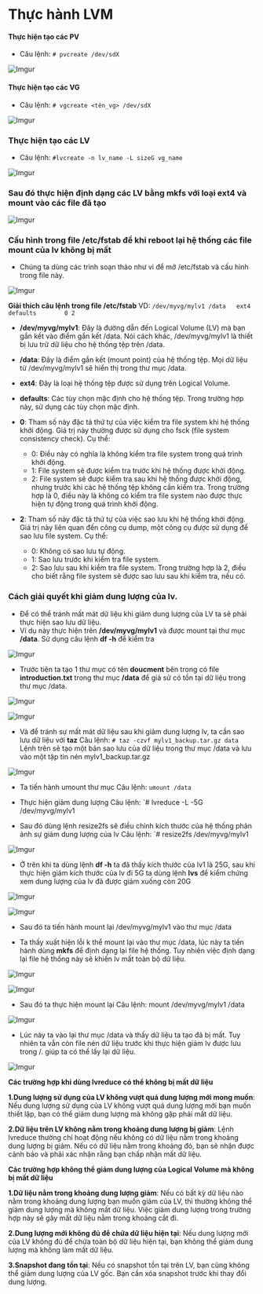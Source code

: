 # Thực hành LVM
#### Thực hiện tạo các PV
- Câu lệnh: `# pvcreate /dev/sdX`

![Imgur](https://i.imgur.com/zsiZt49.png)

#### Thực hiện tạo các VG
- Câu lệnh: `# vgcreate <tên_vg> /dev/sdX`

![Imgur](https://i.imgur.com/WZqkDrW.png)

### Thực hiện tạo các LV
- Câu lệnh: `#lvcreate -n lv_name -L sizeG vg_name`

![Imgur](https://i.imgur.com/Y76JkpB.png)

### Sau đó thực hiện định dạng các LV bằng **mkfs** với loại **ext4** và mount vào các file đã tạo

![Imgur](https://i.imgur.com/JfUP53S.png)

### Cấu hình trong file /etc/fstab để khi reboot lại hệ thống các file mount của lv không bị mất

- Chúng ta dùng các trình soạn thảo như vi để mở /etc/fstab và cấu hình trong file này. 

![Imgur](https://i.imgur.com/sCmHWXT.png)

**Giải thích câu lệnh trong file /etc/fstab**
VD: `/dev/myvg/mylv1 /data   ext4    defaults        0 2`

- **/dev/myvg/mylv1**: Đây là đường dẫn đến Logical Volume (LV) mà bạn gắn kết vào điểm gắn kết /data. Nói cách khác, /dev/myvg/mylv1 là thiết bị lưu trữ dữ liệu cho hệ thống tệp trên /data.

- **/data**: Đây là điểm gắn kết (mount point) của hệ thống tệp. Mọi dữ liệu từ /dev/myvg/mylv1 sẽ hiển thị trong thư mục /data.

- **ext4**: Đây là loại hệ thống tệp được sử dụng trên Logical Volume.

- **defaults**: Các tùy chọn mặc định cho hệ thống tệp. Trong trường hợp này, sử dụng các tùy chọn mặc định.

- **0**: Tham số này đặc tả thứ tự của việc kiểm tra file system khi hệ thống khởi động. Giá trị này thường được sử dụng cho fsck (file system consistency check). Cụ thể:

	- 0: Điều này có nghĩa là không kiểm tra file system trong quá trình khởi động.
	- 1: File system sẽ được kiểm tra trước khi hệ thống được khởi động.
	- 2: File system sẽ được kiểm tra sau khi hệ thống được khởi động, nhưng trước khi các hệ thống tệp không cần kiểm tra.
Trong trường hợp là 0, điều này là  không có kiểm tra file system nào được thực hiện tự động trong quá trình khởi động.

- **2**: Tham số này đặc tả thứ tự của việc sao lưu khi hệ thống khởi động. Giá trị này liên quan đến công cụ dump, một công cụ được sử dụng để sao lưu file system. Cụ thể:
	- 0: Không có sao lưu tự động.
	- 1: Sao lưu trước khi kiểm tra file system.
	- 2: Sao lưu sau khi kiểm tra file system.
Trong trường hợp là 2, điều cho biết rằng file system sẽ được sao lưu sau khi kiểm tra, nếu có.

### Cách giải quyết khi giảm dung lượng của lv. 
- Để có thể tránh mất mát dữ liệu khi giảm dung lượng của LV ta sẽ phải thực hiện sao lưu dữ liệu.
- Ví dụ này thực hiện trên **/dev/myvg/mylv1** và được mount tại thư mục **/data**. Sử dụng câu lệnh **df -h** để kiểm tra

![Imgur](https://i.imgur.com/OsobO0S.png)

- Trước tiên ta tạo 1 thư mục có tên **doucment** bên trong có file **introduction.txt** trong thư mục **/data** để giả sử có tồn tại dữ liệu trong thư mục /data. 

![Imgur](https://i.imgur.com/l52iuNc.png)

![Imgur](https://i.imgur.com/fK25R09.png)

- Và để tránh sự mất mát dữ liệu sau khi giảm dung lượng lv, ta cần sao lưu dữ liệu với **taz**
Câu lệnh: `# taz -czvf mylv1_backup.tar.gz data`
Lệnh trên sẽ tạo một bản sao lưu của dữ liệu trong thư mục /data và lưu vào một tập tin nén mylv1_backup.tar.gz

![Imgur](https://i.imgur.com/j8kCaOX.png)

- Ta tiến hành umount thư mục
Câu lệnh: `umount /data`

- Thực hiện giảm dung lượng 
Câu lệnh: `# lvreduce -L -5G /dev/myvg/mylv1

- Sau đó dùng lệnh resize2fs sẽ điều chỉnh kích thước của hệ thống phản ảnh sự giảm dung lượng của lv
Câu lệnh: `# resize2fs /dev/myvg/mylv1

![Imgur](https://i.imgur.com/ePDytFl.png)

- Ở trên khi ta dùng lệnh **df -h** ta đã thấy kích thước của lv1 là 25G, sau khi thực hiện giảm kích thước của lv đi 5G ta dùng lệnh **lvs** để kiểm chứng xem dung lượng của lv đã được giảm xuống còn 20G

![Imgur](https://i.imgur.com/kUAPQzU.png)

![Imgur](https://i.imgur.com/FOrhRxD.png)

- Sau đó ta tiến hành mount lại /dev/myvg/mylv1 vào thư mục /data  

- Ta thấy xuất hiện lỗi k thể mount lại vào thư mục /data, lúc này ta tiến hành dùng **mkfs** để định dạng lại file hệ thống. Tuy nhiên việc định dạng lại file hệ thống này sẽ khiến lv mất toàn bộ dữ liệu. 

![Imgur](https://i.imgur.com/3hdjis7.png)

![Imgur](https://i.imgur.com/aPzdbxZ.png)

- Sau đó ta thực hiện mount lại
Câu lệnh: mount /dev/myvg/mylv1	/data

![Imgur](https://i.imgur.com/bojr2ZN.png)

- Lúc này ta vào lại thư mục /data và thấy dữ liệu ta tạo đã bị mất. Tuy nhiên ta vẫn còn file nén dữ liệu trước khi thực hiện giảm lv được lưu trong /. giúp ta có thể lấy lại dữ liệu.

![Imgur](https://i.imgur.com/QkvwKuI.png)


**Các trường hợp khi dùng lvreduce có thể không bị mất dữ liệu**

**1.Dung lượng sử dụng của LV không vượt quá dung lượng mới mong muốn**:
Nếu dung lượng sử dụng của LV không vượt quá dung lượng mới bạn muốn thiết lập, bạn có thể giảm dung lượng mà không gặp phải mất dữ liệu.

**2.Dữ liệu trên LV không nằm trong khoảng dung lượng bị giảm**:
Lệnh lvreduce thường chỉ hoạt động nếu không có dữ liệu nằm trong khoảng dung lượng bị giảm. Nếu có dữ liệu nằm trong khoảng đó, bạn sẽ nhận được cảnh báo và phải xác nhận rằng bạn chấp nhận mất dữ liệu.

**Các trường hợp không thể giảm dung lượng của Logical Volume mà không bị mất dữ liệu**

**1.Dữ liệu nằm trong khoảng dung lượng giảm**:
Nếu có bất kỳ dữ liệu nào nằm trong khoảng dung lượng bạn muốn giảm của LV, thì thường không thể giảm dung lượng mà không mất dữ liệu. Việc giảm dung lượng trong trường hợp này sẽ gây mất dữ liệu nằm trong khoảng cắt đi.

**2.Dung lượng mới không đủ để chứa dữ liệu hiện tại**:
Nếu dung lượng mới của LV không đủ để chứa toàn bộ dữ liệu hiện tại, bạn không thể giảm dung lượng mà không làm mất dữ liệu.

**3.Snapshot đang tồn tại**:
Nếu có snapshot tồn tại trên LV, bạn cũng không thể giảm dung lượng của LV gốc. Bạn cần xóa snapshot trước khi thay đổi dung lượng.
